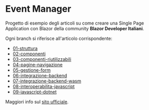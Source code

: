 # Event Manager
Progetto di esempio degli articoli su come creare una Single Page Application con Blazor della community **Blazor Developer Italiani**.

Ogni branch si riferisce all'articolo corrispondente:
- [01-struttura](https://blazordev.it/blazor/spa/2020/02/18/spa-struttura.html)
- [02-componenti](https://blazordev.it/blazor/spa/2020/02/21/spa-componenti.html)
- [03-componenti-riutilizzabili](https://blazordev.it/blazor/spa/2020/02/25/spa-componenti-riutilizzabili.html)
- [04-pagine-navigazione](https://blazordev.it/blazor/spa/2020/02/28/spa-pagine-navigazione.html)
- [05-gestione-form](https://blazordev.it/blazor/spa/2020/03/03/spa-gestione-form.html)
- [06-integrazione-backend](https://blazordev.it/blazor/spa/2020/03/06/spa-integrazione-backend.html)
- [07-integrazione-backend-wasm](https://blazordev.it/blazor/spa/2020/03/10/spa-integrazione-backend-wasm.html)
- [08-interoperabilita-javascript](https://blazordev.it/blazor/advanced/2020/03/13/interoperabilita-javascript.html)
- [09-javascript-dotnet](https://blazordev.it/articoli/chiamare-dotnet-da-javascript/)

Maggiori info sul [sito ufficiale](https://blazordev.it).
